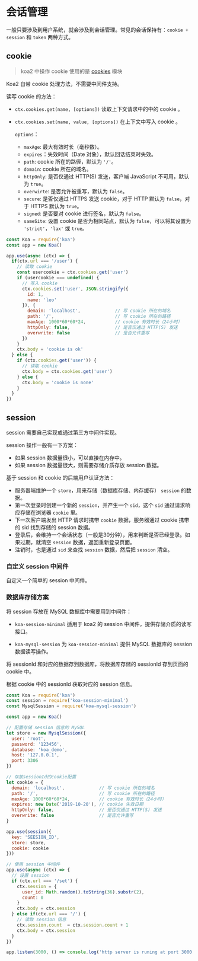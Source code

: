 # 会话管理

一般只要涉及到用户系统，就会涉及到会话管理。常见的会话保持有：`cookie + session` 和 `token` 两种方式。

## cookie

> koa2 中操作 cookie 使用的是 [cookies](https://github.com/pillarjs/cookies) 模块

Koa2 自带 cookie 处理方法，不需要中间件支持。

读写 cookie 的方法：

+ `ctx.cookies.get(name, [options])` 读取上下文请求中的中的 cookie 。
+ `ctx.cookies.set(name, value, [options])` 在上下文中写入 cookie 。

  `options`：

  + `maxAge`: 最大有效时长（毫秒数）。
  + `expires`：失效时间（Date 对象），默认回话结束时失效。
  + `path`: cookie 所在的路径，默认为 `'/'`。
  + `domain`: cookie 所在的域名。
  + `httpOnly`: 是否仅通过 HTTP(S) 发送，客户端 JavaScript 不可用，默认为 `true`。
  + `overwirte`: 是否允许被重写，默认为 `false`。
  + `secure`: 是否仅通过 HTTPS 发送 cookie，对于 HTTP 默认为 `false`，对于 HTTPS 默认为 `true`。
  + `signed`: 是否要对 cookie 进行签名，默认为 `false`。
  + `sameSite`: 设置 cookie 是否为相同站点，默认为 `false`，可以将其设置为 `'strict'`，`'lax'` 或 `true`。

```js
const Koa = require('koa')
const app = new Koa()

app.use(async (ctx) => {
  if(ctx.url === '/user') {
    // 读取 cookie
    const usercookie = ctx.cookies.get('user')
    if (usercookie === undefined) {
      // 写入 cookie
      ctx.cookies.set('user', JSON.stringify({
        id: 1,
        name: 'leo'
      }), {
        demain: 'localhost',             // 写 cookie 所在的域名
        path: '/',                       // 写 cookie 所在的路径
        maxAge: 1000*60*60*24,           // cookie 有效时长（24小时）
        httpOnly: false,                 // 是否仅通过 HTTP(S) 发送
        overwrite: false                 // 是否允许重写
      })
    }
    ctx.body = 'cookie is ok'
  } else {
    if (ctx.cookies.get('user')) {
      // 读取 cookie
      ctx.body = ctx.cookies.get('user')
    } else {
      ctx.body = 'cookie is none'
    }
  }
})
```

## session

session 需要自己实现或通过第三方中间件实现。

session 操作一般有一下方案：

+ 如果 session 数据量很小，可以直接在内存中。
+ 如果 session 数据量很大，则需要存储介质存放 session 数据。

基于 session 和 cookie 的后端用户认证方法：

+ 服务器端维护一个 `store`，用来存储（数据库存储、内存缓存） `session` 的数据。
+ 第一次登录时创建一个新的 `session`，并产生一个 `sid`，这个 `sid` 通过请求响应存储在浏览器 `cookie` 里。
+ 下一次客户端发出 HTTP 请求时携带 `cookie` 数据，服务器通过 cookie 携带的 sid 找到存储的 session 数据。
+ 登录后，会维持一个会话状态（一般是30分钟），用来判断是否已经登录。如果过期，就清空 `session` 数据，返回重新登录页面。
+ 注销时，也是通过 `sid` 来查找 `session` 数据，然后把 `session` 清空。

### 自定义 session 中间件

自定义一个简单的 session 中间件。

### 数据库存储方案

将 session 存放在 MySQL 数据库中需要用到中间件：

+ `koa-session-minimal` 适用于 koa2 的 session 中间件，提供存储介质的读写接口。

+ `koa-mysql-session` 为 `koa-session-minimal` 提供 MySQL 数据库的 session 数据读写操作。

将 sessionId 和对应的数据存到数据库，将数据库存储的 sessionId 存到页面的 cookie 中。

根据 cookie 中的 sessionId 获取对应的 session 信息。

```js
const Koa = require('koa')
const session = require('koa-session-minimal')
const MysqlSession = require('koa-mysql-session')

const app = new Koa()

// 配置存储 session 信息的 MySQL
let store = new MysqlSession({
  user: 'root',
  password: '123456',
  database: 'koa_demo',
  host: '127.0.0.1',
  port: 3306
})

// 存放sessionId的cookie配置
let cookie = {
  demain: 'localhost',             // 写 cookie 所在的域名
  path: '/',                       // 写 cookie 所在的路径
  maxAge: 1000*60*60*24,           // cookie 有效时长（24小时）
  expires: new Date('2019-10-20'), // cookie 失效日期
  httpOnly: false,                 // 是否仅通过 HTTP(S) 发送
  overwrite: false                 // 是否允许重写
}

app.use(session({
  key: 'SEESION_ID',
  store: store,
  cookie: cookie
}))

// 使用 session 中间件
app.use(async (ctx) => {
  // 设置 session
  if (ctx.url === '/set') {
    ctx.session = {
      user_id: Math.random().toString(36).substr(2),
      count: 0
    }
    ctx.body = ctx.session
  } else if(ctx.url === '/') {
    // 读取 session 信息
    ctx.session.count  = ctx.session.count + 1
    ctx.body = ctx.session
  }
})

app.listen(3000, () => console.log('http server is runing at port 3000'))
```
